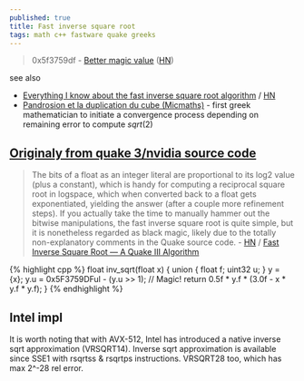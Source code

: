 ```yaml
---
published: true
title: Fast inverse square root
tags: math c++ fastware quake greeks
---
```

> 0x5f3759df - [Better magic value](http://rrrola.wz.cz/inv_sqrt.html) ([HN](https://news.ycombinator.com/item?id=17487475))

see also
- [	Everything I know about the fast inverse square root algorithm](https://github.com/francisrstokes/githublog/blob/main/2024%2F5%2F29%2Ffast-inverse-sqrt.md) / [HN](https://news.ycombinator.com/item?id=40544716)
- [Pandrosion et la duplication du cube (Micmaths)](https://www.youtube.com/watch?v=7T4neM660SM) - first greek mathematician to initiate a convergence process depending on remaining error to compute $sqrt(2)$

## [Originaly from quake 3/nvidia source code](https://en.wikipedia.org/wiki/Fast_inverse_square_root#Overview_of_the_code)

> The bits of a float as an integer literal are proportional to its log2 value (plus a constant), which is handy for computing a reciprocal square root in logspace, which when converted back to a float gets exponentiated, yielding the answer (after a couple more refinement steps). If you actually take the time to manually hammer out the bitwise manipulations, the fast inverse square root is quite simple, but it is nonetheless regarded as black magic, likely due to the totally non-explanatory comments in the Quake source code. - [HN](https://news.ycombinator.com/item?id=28269277) / [Fast Inverse Square Root — A Quake III Algorithm](https://www.youtube.com/watch?v=p8u_k2LIZyo)


{% highlight cpp %}
float inv_sqrt(float x) { 
  union { float f; uint32 u; } y = {x};
  y.u = 0x5F3759DFul - (y.u >> 1);  // Magic!
  return 0.5f * y.f * (3.0f - x * y.f * y.f);
}
{% endhighlight %}

## Intel impl

It is worth noting that with AVX-512, Intel has introduced a native inverse sqrt approximation (VRSQRT14).
Inverse sqrt approximation is available since SSE1 with rsqrtss & rsqrtps instructions.
VRSQRT28 too, which has max 2^-28 rel error.
